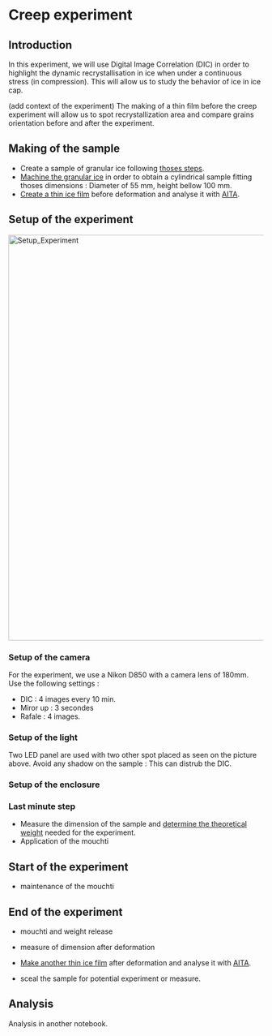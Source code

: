 # Creep experiment

## Introduction

In this experiment, we will use Digital Image Correlation (DIC) in order to highlight the dynamic recrystallisation in ice when under a continuous stress (in compression). This will allow us to study the behavior of ice in ice cap. 

(add context of the experiment)
The making of a thin film before the creep experiment will allow us to spot recrystallization area and compare grains orientation before and after the experiment.

## Making of the sample

- Create a sample of granular ice following [thoses steps](../tools/Synthesize_Granular_Ice.md).
- [Machine the granular ice](../tools/Machining_Sample.md) in order to obtain a cylindrical sample fitting thoses dimensions : Diameter of 55 mm, height bellow 100 mm.
- [Create a thin ice film](../tools/Thin_Ice_Film_Making.md) before deformation and analyse it with [AITA](../tools/Thin_Ice_Film_AITA.md). 

## Setup of the experiment

<img src="../images/Setup_experiment.jpg" alt="Setup_Experiment" class="bg-primary mb-1" width="800px">

### Setup of the camera
For the experiment, we use a Nikon D850 with a camera lens of 180mm. Use the following settings : 
- DIC : 4 images every 10 min.
- Miror up : 3 secondes
- Rafale : 4 images.
### Setup of the light
Two LED panel are used with two other spot placed as seen on the picture above. Avoid any shadow on the sample : This can distrub the DIC.
### Setup of the enclosure

### Last minute step
- Measure the dimension of the sample and [determine the theoretical weight](../tools/Area_Calculator.ipynb) needed for the experiment.
- Application of the mouchti 

## Start of the experiment

- maintenance of the mouchti

## End of the experiment

- mouchti and weight release
- measure of dimension after deformation

- [Make another thin ice film](../tools/Thin_Ice_Film_Making.md) after deformation and analyse it with [AITA](../tools/Thin_Ice_Film_AITA.md).
- sceal the sample for potential experiment or measure.

## Analysis

Analysis in another notebook.